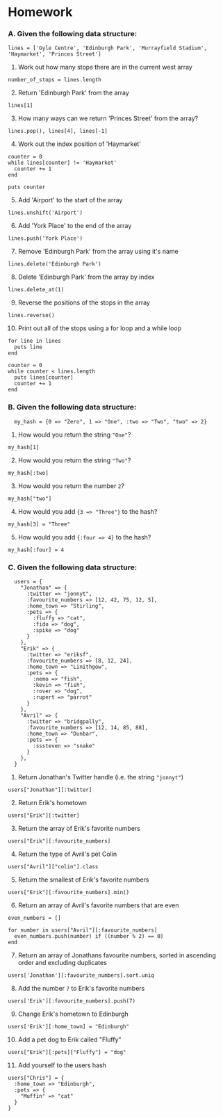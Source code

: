# Homework

### A. Given the following data structure:

```
lines = ['Gyle Centre', 'Edinburgh Park', 'Murrayfield Stadium', 'Haymarket', 'Princes Street']
```

1. Work out how many stops there are in the current west array

```
number_of_stops = lines.length
```

2. Return 'Edinburgh Park' from the array

```
lines[1]
```

3. How many ways can we return 'Princes Street' from the array?

```
lines.pop(), lines[4], lines[-1]
```

4. Work out the index position of 'Haymarket' 

```
counter = 0
while lines[counter] != 'Haymarket'
  counter += 1
end

puts counter 
```

5. Add 'Airport' to the start of the array 

```
lines.unshift('Airport')
```

6. Add 'York Place' to the end of the array

```
lines.push('York Place')
```

7. Remove 'Edinburgh Park' from the array using it's name 

```
lines.delete('Edinburgh Park')
```

8. Delete 'Edinburgh Park' from the array by index

```
lines.delete_at(1)
```

9. Reverse the positions of the stops in the array

```
lines.reverse()
```

10. Print out all of the stops using a for loop and a while loop

```
for line in lines
  puts line
end

counter = 0
while counter < lines.length
  puts lines[counter]
  counter += 1
end
```

### B. Given the following data structure:

```
  my_hash = {0 => "Zero", 1 => "One", :two => "Two", "two" => 2}
```

1. How would you return the string `"One"`?

```
my_hash[1]
```

2. How would you return the string `"Two"`?

```
my_hash[:two]
```

3. How would you return the number `2`?

```
my_hash["two"]
```

4. How would you add `{3 => "Three"}` to the hash? 

```
my_hash[3] = "Three"
```

5. How would you add `{:four => 4}` to the hash? 

```
my_hash[:four] = 4
```


### C. Given the following data structure:

```
  users = {
    "Jonathan" => {
      :twitter => "jonnyt",
      :favourite_numbers => [12, 42, 75, 12, 5],
      :home_town => "Stirling",
      :pets => {
        :fluffy => "cat",
        :fido => "dog",
        :spike => "dog"
      }
    },
    "Erik" => {
      :twitter => "eriksf",
      :favourite_numbers => [8, 12, 24],
      :home_town => "Linithgow",
      :pets => {
        :nemo => "fish",
        :kevin => "fish",
        :rover => "dog",
        :rupert => "parrot"
      }
    },
    "Avril" => {
      :twitter => "bridgpally",
      :favourite_numbers => [12, 14, 85, 88],
      :home_town => "Dunbar",
      :pets => {
        :sssteven => "snake"
      }
    },
  }
```

1. Return Jonathan's Twitter handle (i.e. the string `"jonnyt"`)

```
users["Jonathan"][:twitter]
```

2. Return Erik's hometown 

```
users["Erik"][:twitter]
```

3. Return the array of Erik's favorite numbers

```
users["Erik"][:favourite_numbers]
```

4. Return the type of Avril's pet Colin

```
users["Avril"]["colin"].class
```

5. Return the smallest of Erik's favorite numbers

```
users["Erik"][:favourite_numbers].min()
```

6. Return an array of Avril's favorite numbers that are even 

```
even_numbers = []

for number in users["Avril"][:favourite_numbers]
  even_numbers.push(number) if ((number % 2) == 0)
end
```

7. Return an array of Jonathans favourite numbers, sorted in ascending order and excluding duplicates

```
users['Jonathan'][:favourite_numbers].sort.uniq
```

8. Add the number `7` to Erik's favorite numbers

```
users['Erik'][:favourite_numbers].push(7)
```

9. Change Erik's hometown to Edinburgh

```
users['Erik'][:home_town] = "Edinburgh"
```

10. Add a pet dog to Erik called "Fluffy"

```
users["Erik"][:pets]["Fluffy"] = "dog"
```

11. Add yourself to the users hash

```
users["Chris"] = {
  :home_town => "Edinburgh",
  :pets => {
    "Muffin" => "cat"
  }
}
```


